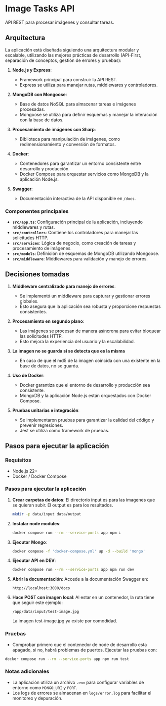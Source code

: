 # Image Tasks API

API REST para procesar imágenes y consultar tareas.

## Arquitectura

La aplicación está diseñada siguiendo una arquitectura modular y escalable, utilizando las mejores prácticas de desarrollo (API-First, separación de conceptos, gestión de errores y pruebas):

1. **Node.js y Express**:
   - Framework principal para construir la API REST.
   - Express se utiliza para manejar rutas, middlewares y controladores.

2. **MongoDB con Mongoose**:
   - Base de datos NoSQL para almacenar tareas e imágenes procesadas.
   - Mongoose se utiliza para definir esquemas y manejar la interacción con la base de datos.

3. **Procesamiento de imágenes con Sharp**:
   - Biblioteca para manipulación de imágenes, como redimensionamiento y conversión de formatos.

4. **Docker**:
   - Contenedores para garantizar un entorno consistente entre desarrollo y producción.
   - Docker Compose para orquestar servicios como MongoDB y la aplicación Node.js.

5. **Swagger**:
   - Documentación interactiva de la API disponible en `/docs`.

### Componentes principales

- **`src/app.ts`**: Configuración principal de la aplicación, incluyendo middlewares y rutas.
- **`src/controllers`**: Contiene los controladores para manejar las solicitudes HTTP.
- **`src/services`**: Lógica de negocio, como creación de tareas y procesamiento de imágenes.
- **`src/models`**: Definición de esquemas de MongoDB utilizando Mongoose.
- **`src/middleware`**: Middlewares para validación y manejo de errores.

## Decisiones tomadas

1. **Middleware centralizado para manejo de errores**:
   - Se implementó un middleware para capturar y gestionar errores globales.
   - Esto asegura que la aplicación sea robusta y proporcione respuestas consistentes.

2. **Procesamiento en segundo plano**:
   - Las imágenes se procesan de manera asíncrona para evitar bloquear las solicitudes HTTP.
   - Esto mejora la experiencia del usuario y la escalabilidad.

3. **La imagen no se guarda si se detecta que es la misma**
   - En caso de que el md5 de la imagen coincida con una existente en la base de datos, no se guarda.

4. **Uso de Docker**:
   - Docker garantiza que el entorno de desarrollo y producción sea consistente.
   - MongoDB y la aplicación Node.js están orquestados con Docker Compose.

5. **Pruebas unitarias e integración**:
   - Se implementaron pruebas para garantizar la calidad del código y prevenir regresiones.
   - Jest se utiliza como framework de pruebas.

## Pasos para ejecutar la aplicación

### Requisitos
- Node.js 22+
- Docker / Docker Compose

### Pasos para ejecutar la aplicación

1. **Crear carpetas de datos**:
    El directorio input es para las imagenes que se quieran subir.
    El output es para los resultados.
   ```bash
   mkdir -p data/input data/output
   ```

2. **Instalar node modules**:
   ```bash
   docker compose run --rm --service-ports app npm i
   ```

3. **Ejecutar Mongo**:
    ```bash
    docker compose -f 'docker-compose.yml' up -d --build 'mongo'
    ```

4. **Ejecutar API en DEV**:
    ```bash
    docker compose run --rm --service-ports app npm run dev
    ```

4. **Abrir la documentación**:
   Accede a la documentación Swagger en:
   ```
   http://localhost:3000/docs
   ```

5. **Hace POST con imagen local**:
   Al estar en un contenedor, la ruta tiene que seguir este ejemplo:
   ```
   /app/data/input/test-image.jpg
   ```
   La imagen test-image.jpg ya existe por comodidad.

### Pruebas
- Comprobar primero que el contenedor de node de desarrollo esta apagado, si no, habrá problemas de puertos.
Ejecutar las pruebas con:
```bash
docker compose run --rm --service-ports app npm run test
```

### Notas adicionales
- La aplicación utiliza un archivo `.env` para configurar variables de entorno como `MONGO_URI` y `PORT`.
- Los logs de errores se almacenan en `logs/error.log` para facilitar el monitoreo y depuración.